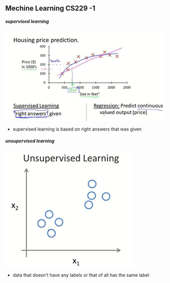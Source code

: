 ## Mechine Learning CS229 -1

##### supervised learning

![1](images/1.jpg)

- supervised learning is based on right answers that was given


##### unsupervised learning

![](images/2.jpg)

- data that doesn't have any labels or that of all has the same label
